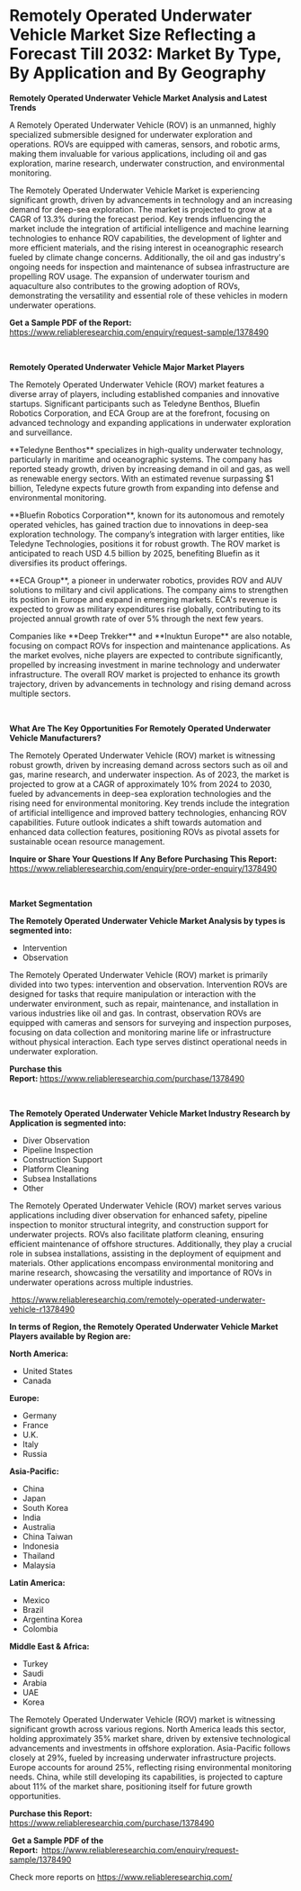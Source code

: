 <p><h1>Remotely Operated Underwater Vehicle Market Size Reflecting a Forecast Till 2032: Market By Type, By Application and By Geography</h1></p><p><strong>Remotely Operated Underwater Vehicle Market Analysis and Latest Trends</strong></p>
<p><p>A Remotely Operated Underwater Vehicle (ROV) is an unmanned, highly specialized submersible designed for underwater exploration and operations. ROVs are equipped with cameras, sensors, and robotic arms, making them invaluable for various applications, including oil and gas exploration, marine research, underwater construction, and environmental monitoring. </p><p>The Remotely Operated Underwater Vehicle Market is experiencing significant growth, driven by advancements in technology and an increasing demand for deep-sea exploration. The market is projected to grow at a CAGR of 13.3% during the forecast period. Key trends influencing the market include the integration of artificial intelligence and machine learning technologies to enhance ROV capabilities, the development of lighter and more efficient materials, and the rising interest in oceanographic research fueled by climate change concerns. Additionally, the oil and gas industry's ongoing needs for inspection and maintenance of subsea infrastructure are propelling ROV usage. The expansion of underwater tourism and aquaculture also contributes to the growing adoption of ROVs, demonstrating the versatility and essential role of these vehicles in modern underwater operations.</p></p>
<p><strong>Get a Sample PDF of the Report:&nbsp;</strong> <a href="https://www.reliableresearchiq.com/enquiry/request-sample/1378490?utm_campaign=3296&utm_medium=2&utm_source=Github&utm_content=ia&utm_term=08042025&utm_id=remotely-operated-underwater-vehicle">https://www.reliableresearchiq.com/enquiry/request-sample/1378490</a></p>
<p>&nbsp;</p>
<p><strong>Remotely Operated Underwater Vehicle Major Market Players</strong></p>
<p><p>The Remotely Operated Underwater Vehicle (ROV) market features a diverse array of players, including established companies and innovative startups. Significant participants such as Teledyne Benthos, Bluefin Robotics Corporation, and ECA Group are at the forefront, focusing on advanced technology and expanding applications in underwater exploration and surveillance.</p><p>**Teledyne Benthos** specializes in high-quality underwater technology, particularly in maritime and oceanographic systems. The company has reported steady growth, driven by increasing demand in oil and gas, as well as renewable energy sectors. With an estimated revenue surpassing $1 billion, Teledyne expects future growth from expanding into defense and environmental monitoring.</p><p>**Bluefin Robotics Corporation**, known for its autonomous and remotely operated vehicles, has gained traction due to innovations in deep-sea exploration technology. The company’s integration with larger entities, like Teledyne Technologies, positions it for robust growth. The ROV market is anticipated to reach USD 4.5 billion by 2025, benefiting Bluefin as it diversifies its product offerings.</p><p>**ECA Group**, a pioneer in underwater robotics, provides ROV and AUV solutions to military and civil applications. The company aims to strengthen its position in Europe and expand in emerging markets. ECA's revenue is expected to grow as military expenditures rise globally, contributing to its projected annual growth rate of over 5% through the next few years.</p><p>Companies like **Deep Trekker** and **Inuktun Europe** are also notable, focusing on compact ROVs for inspection and maintenance applications. As the market evolves, niche players are expected to contribute significantly, propelled by increasing investment in marine technology and underwater infrastructure. The overall ROV market is projected to enhance its growth trajectory, driven by advancements in technology and rising demand across multiple sectors.</p></p>
<p>&nbsp;</p>
<p><strong>What Are The Key Opportunities For Remotely Operated Underwater Vehicle Manufacturers?</strong></p>
<p><p>The Remotely Operated Underwater Vehicle (ROV) market is witnessing robust growth, driven by increasing demand across sectors such as oil and gas, marine research, and underwater inspection. As of 2023, the market is projected to grow at a CAGR of approximately 10% from 2024 to 2030, fueled by advancements in deep-sea exploration technologies and the rising need for environmental monitoring. Key trends include the integration of artificial intelligence and improved battery technologies, enhancing ROV capabilities. Future outlook indicates a shift towards automation and enhanced data collection features, positioning ROVs as pivotal assets for sustainable ocean resource management.</p></p>
<p><strong>Inquire or Share Your Questions If Any Before Purchasing This Report:</strong> <a href="https://www.reliableresearchiq.com/enquiry/pre-order-enquiry/1378490?utm_campaign=3296&utm_medium=2&utm_source=Github&utm_content=ia&utm_term=08042025&utm_id=remotely-operated-underwater-vehicle">https://www.reliableresearchiq.com/enquiry/pre-order-enquiry/1378490</a></p>
<p>&nbsp;</p>
<p><strong>Market Segmentation</strong></p>
<p><strong>The Remotely Operated Underwater Vehicle Market Analysis by types is segmented into:</strong></p>
<p><ul><li>Intervention</li><li>Observation</li></ul></p>
<p><p>The Remotely Operated Underwater Vehicle (ROV) market is primarily divided into two types: intervention and observation. Intervention ROVs are designed for tasks that require manipulation or interaction with the underwater environment, such as repair, maintenance, and installation in various industries like oil and gas. In contrast, observation ROVs are equipped with cameras and sensors for surveying and inspection purposes, focusing on data collection and monitoring marine life or infrastructure without physical interaction. Each type serves distinct operational needs in underwater exploration.</p></p>
<p><strong>Purchase this Report:&nbsp;</strong><a href="https://www.reliableresearchiq.com/purchase/1378490?utm_campaign=3296&utm_medium=2&utm_source=Github&utm_content=ia&utm_term=08042025&utm_id=remotely-operated-underwater-vehicle">https://www.reliableresearchiq.com/purchase/1378490</a></p>
<p>&nbsp;</p>
<p><strong>The Remotely Operated Underwater Vehicle Market Industry Research by Application is segmented into:</strong></p>
<p><ul><li>Diver Observation</li><li>Pipeline Inspection</li><li>Construction Support</li><li>Platform Cleaning</li><li>Subsea Installations</li><li>Other</li></ul></p>
<p><p>The Remotely Operated Underwater Vehicle (ROV) market serves various applications including diver observation for enhanced safety, pipeline inspection to monitor structural integrity, and construction support for underwater projects. ROVs also facilitate platform cleaning, ensuring efficient maintenance of offshore structures. Additionally, they play a crucial role in subsea installations, assisting in the deployment of equipment and materials. Other applications encompass environmental monitoring and marine research, showcasing the versatility and importance of ROVs in underwater operations across multiple industries.</p></p>
<p><a href="https://www.reliableresearchiq.com/remotely-operated-underwater-vehicle-r1378490?utm_campaign=3296&utm_medium=2&utm_source=Github&utm_content=ia&utm_term=08042025&utm_id=remotely-operated-underwater-vehicle">&nbsp;https://www.reliableresearchiq.com/remotely-operated-underwater-vehicle-r1378490</a></p>
<p><strong>In terms of Region, the Remotely Operated Underwater Vehicle Market Players available by Region are:</strong></p>
<p>
    <p> <strong> North America: </strong>
        <ul>
            <li>United States</li>
            <li>Canada</li>
        </ul>
        </p> 
    <p> <strong> Europe: </strong>
        <ul>
            <li>Germany</li>
            <li>France</li>
            <li>U.K.</li>
            <li>Italy</li>
            <li>Russia</li>
        </ul>
        </p> 
    <p> <strong> Asia-Pacific: </strong>
        <ul>
            <li>China</li>
            <li>Japan</li>
            <li>South Korea</li>
            <li>India</li>
            <li>Australia</li>
            <li>China Taiwan</li>
            <li>Indonesia</li>
            <li>Thailand</li>
            <li>Malaysia</li>
        </ul>
        </p> 
    <p> <strong> Latin America: </strong>
        <ul>
            <li>Mexico</li>
            <li>Brazil</li>
            <li>Argentina Korea</li>
            <li>Colombia</li>
        </ul>
        </p> 
    <p> <strong> Middle East & Africa: </strong>
        <ul>
            <li>Turkey</li>
            <li>Saudi</li>
            <li>Arabia</li>
            <li>UAE</li>
            <li>Korea</li>
        </ul>
    </p>
    </p>
<p><p>The Remotely Operated Underwater Vehicle (ROV) market is witnessing significant growth across various regions. North America leads this sector, holding approximately 35% market share, driven by extensive technological advancements and investments in offshore exploration. Asia-Pacific follows closely at 29%, fueled by increasing underwater infrastructure projects. Europe accounts for around 25%, reflecting rising environmental monitoring needs. China, while still developing its capabilities, is projected to capture about 11% of the market share, positioning itself for future growth opportunities.</p></p>
<p><strong>Purchase this Report: </strong><a href="https://www.reliableresearchiq.com/purchase/1378490?utm_campaign=3296&utm_medium=2&utm_source=Github&utm_content=ia&utm_term=08042025&utm_id=remotely-operated-underwater-vehicle">https://www.reliableresearchiq.com/purchase/1378490</a></p>
<p>&nbsp;<strong>Get a Sample PDF of the Report:&nbsp;&nbsp;</strong><a href="https://www.reliableresearchiq.com/enquiry/request-sample/1378490?utm_campaign=3296&utm_medium=2&utm_source=Github&utm_content=ia&utm_term=08042025&utm_id=remotely-operated-underwater-vehicle">https://www.reliableresearchiq.com/enquiry/request-sample/1378490</a></p>
<p><strong></strong></p>
<p>Check more reports on <a href="https://www.reliableresearchiq.com/?utm_campaign=3296&utm_medium=2&utm_source=Github&utm_content=ia&utm_term=08042025&utm_id=remotely-operated-underwater-vehicle">https://www.reliableresearchiq.com/</a></p>